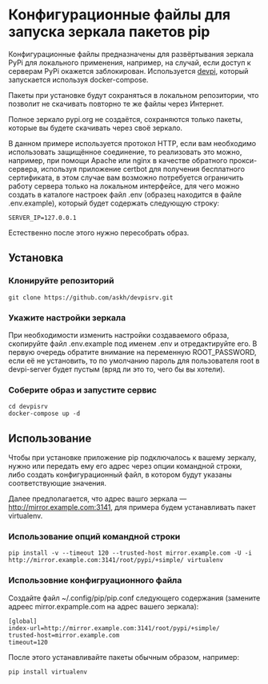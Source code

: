 # Конфигурационные файлы для запуска зеркала пакетов pip

Конфигурационные файлы предназначены для развёртывания зеркала PyPi для
локального применения, например, на случай, если доступ к серверам PyPi окажется
заблокирован. Используется [devpi](https://devpi.net/), который запускается
используя docker-compose.

Пакеты при установке будут сохраняться в локальном репозитории, что позволит не
скачивать повторно те же файлы через Интернет.

Полное зеркало pypi.org не создаётся, сохраняются только пакеты, которые вы
будете скачивать через своё зеркало.

В данном примере используется протокол HTTP, если вам необходимо использовать
защищённое соединение, то реализовать это можно, например, при помощи Apache или
nginx в качестве обратного прокси-сервера, используя приложение certbot для
получения бесплатного сертификата, в этом случае вам возможно потребуется
ограничить работу сервера только на локальном интерфейсе, для чего можно создать
в каталоге настроек файл .env (образец находится в файле .env.example), который
будет содержать следующую строку:

```
SERVER_IP=127.0.0.1
```

Естественно после этого нужно пересобрать образ.

## Установка

### Клонируйте репозиторий

```
git clone https://github.com/askh/devpisrv.git
```
### Укажите настройки зеркала

При необходимости изменить настройки создаваемого образа, скопируйте файл
.env.example под именем .env и отредактируйте его. В первую очередь обратите
внимание на переменную ROOT_PASSWORD, если её не установить, то по умолчанию
пароль для пользователя root в devpi-server будет пустым (вряд ли это то, чего
бы вы хотели).

### Соберите образ и запустите сервис

```
cd devpisrv
docker-compose up -d
```

## Использование

Чтобы при установке приложение pip подключалось к вашему зеркалу, нужно или
передать ему его адрес через опции командной строки, либо создать
конфигурационный файл, в котором будут указаны соответствующие значения.

Далее предполагается, что адрес вашго зеркала — http://mirror.example.com:3141,
для примера будем устанавливать пакет virtualenv.

### Использование опций командной строки

```
pip install -v --timeout 120 --trusted-host mirror.example.com -U -i http://mirror.example.com:3141/root/pypi/+simple/ virtualenv
```

### Использовние конфигруационного файла

Создайте файл ~/.config/pip/pip.conf следующего содержания (замените адреес
mirror.expample.com на адрес вашего зеркала):

```
[global]
index-url=http://mirror.example.com:3141/root/pypi/+simple/
trusted-host=mirror.example.com
timeout=120
```

После этого устанавливайте пакеты обычным образом, например:

```
pip install virtualenv
```
